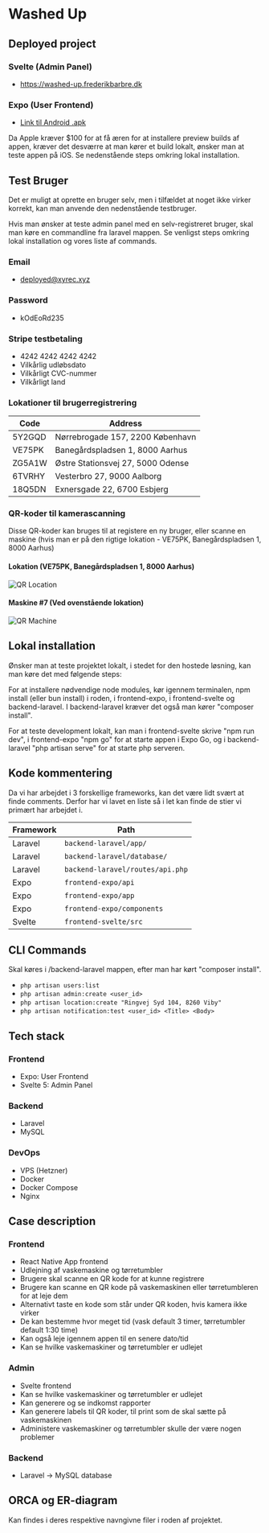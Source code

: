 # Washed Up

## Deployed project

### Svelte (Admin Panel)

* https://washed-up.frederikbarbre.dk

### Expo (User Frontend)

* [Link til Android .apk](https://expo.dev/accounts/washed_up/projects/washedup/builds/c60c72ab-3fca-48d1-a5f6-9122d87d6b21)

Da Apple kræver $100 for at få æren for at installere preview builds af appen, kræver det desværre at man kører et build lokalt, ønsker man at teste appen på iOS. Se nedenstående steps omkring lokal installation.

## Test Bruger

Det er muligt at oprette en bruger selv, men i tilfældet at noget ikke virker korrekt, kan man anvende den nedenstående testbruger.

Hvis man ønsker at teste admin panel med en selv-registreret bruger, skal man køre en commandline fra laravel mappen. Se venligst steps omkring lokal installation og vores liste af commands.

### Email

- deployed@xyrec.xyz

### Password

- kOdEoRd235

### Stripe testbetaling

- 4242 4242 4242 4242
- Vilkårlig udløbsdato
- Vilkårligt CVC-nummer
- Vilkårligt land

### Lokationer til brugerregistrering

| Code   | Address                           |
| ------ | --------------------------------- |
| 5Y2GQD | Nørrebrogade 157, 2200 København  |
| VE75PK | Banegårdspladsen 1, 8000 Aarhus   |
| ZG5A1W | Østre Stationsvej 27, 5000 Odense |
| 6TVRHY | Vesterbro 27, 9000 Aalborg        |
| 18Q5DN | Exnersgade 22, 6700 Esbjerg       |

### QR-koder til kamerascanning

Disse QR-koder kan bruges til at registere en ny bruger, eller scanne en maskine (hvis man er på den rigtige lokation - VE75PK, Banegårdspladsen 1, 8000 Aarhus)

#### Lokation (VE75PK, Banegårdspladsen 1, 8000 Aarhus)

![QR Location](https://github.com/eaaa-dob-wu-e24a/final-project-fucc/blob/main/qr_location.png)

#### Maskine #7 (Ved ovenstående lokation)

![QR Machine](https://github.com/eaaa-dob-wu-e24a/final-project-fucc/blob/main/qr_machine.png)

## Lokal installation

Ønsker man at teste projektet lokalt, i stedet for den hostede løsning, kan man køre det med følgende steps:

For at installere nødvendige node modules, kør igennem terminalen, npm install (eller bun install) i roden, i frontend-expo, i frontend-svelte og backend-laravel. I backend-laravel kræver det også man kører "composer install".

For at teste development lokalt, kan man i frontend-svelte skrive "npm run dev", i frontend-expo "npm go" for at starte appen i Expo Go, og i backend-laravel "php artisan serve" for at starte php serveren.

## Kode kommentering

Da vi har arbejdet i 3 forskellige frameworks, kan det være lidt svært at finde comments. Derfor har vi lavet en liste så i let kan finde de stier vi primært har arbejdet i.

| Framework | Path                             |
| --------- | -------------------------------- |
| Laravel   | `backend-laravel/app/`           |
| Laravel   | `backend-laravel/database/`      |
| Laravel   | `backend-laravel/routes/api.php` |
| Expo      | `frontend-expo/api`              |
| Expo      | `frontend-expo/app`              |
| Expo      | `frontend-expo/components`       |
| Svelte    | `frontend-svelte/src`            |

## CLI Commands

Skal køres i /backend-laravel mappen, efter man har kørt "composer install".

- `php artisan users:list`
- `php artisan admin:create <user_id>`
- `php artisan location:create "Ringvej Syd 104, 8260 Viby"`
- `php artisan notification:test <user_id> <Title> <Body>`

## Tech stack

### Frontend

- Expo: User Frontend
- Svelte 5: Admin Panel

### Backend

- Laravel
- MySQL

### DevOps

- VPS (Hetzner)
- Docker
- Docker Compose
- Nginx

## Case description

### Frontend

- React Native App frontend
- Udlejning af vaskemaskine og tørretumbler
- Brugere skal scanne en QR kode for at kunne registrere
- Brugere kan scanne en QR kode på vaskemaskinen eller tørretumbleren for at leje dem
- Alternativt taste en kode som står under QR koden, hvis kamera ikke virker
- De kan bestemme hvor meget tid (vask default 3 timer, tørretumbler default 1:30 time)
- Kan også leje igennem appen til en senere dato/tid
- Kan se hvilke vaskemaskiner og tørretumbler er udlejet

### Admin

- Svelte frontend
- Kan se hvilke vaskemaskiner og tørretumbler er udlejet
- Kan generere og se indkomst rapporter
- Kan generere labels til QR koder, til print som de skal sætte på vaskemaskinen
- Administere vaskemaskiner og tørretumbler skulle der være nogen problemer

### Backend

- Laravel -> MySQL database

## ORCA og ER-diagram

Kan findes i deres respektive navngivne filer i roden af projektet.
